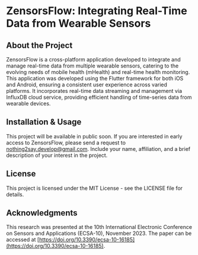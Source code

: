 # ZensorsFlow: Integrating Real-Time Data from Wearable Sensors

## About the Project

ZensorsFlow is a cross-platform application developed to integrate and manage real-time data from multiple wearable sensors, catering to the evolving needs of mobile health (mHealth) and real-time health monitoring. This application was developed using the Flutter framework for both iOS and Android, ensuring a consistent user experience across varied platforms. It incorporates real-time data streaming and management via InfluxDB cloud service, providing efficient handling of time-series data from wearable devices.

## Installation & Usage

This project will be available in public soon. If you are interested in early access to ZensorsFlow, please send a request to [nothing2say.develop@gmail.com](mailto:nothing2say.develop@gmail.com). Include your name, affiliation, and a brief description of your interest in the project.


## License

This project is licensed under the MIT License - see the LICENSE file for details.

## Acknowledgments

This research was presented at the 10th International Electronic Conference on Sensors and Applications (ECSA-10), November 2023. The paper can be accessed at [https://doi.org/10.3390/ecsa-10-16185](https://doi.org/10.3390/ecsa-10-16185).
